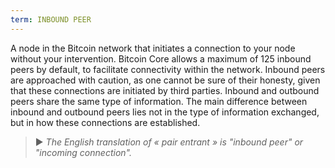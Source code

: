 ```yaml
---
term: INBOUND PEER
---
```


A node in the Bitcoin network that initiates a connection to your node without your intervention. Bitcoin Core allows a maximum of 125 inbound peers by default, to facilitate connectivity within the network. Inbound peers are approached with caution, as one cannot be sure of their honesty, given that these connections are initiated by third parties. Inbound and outbound peers share the same type of information. The main difference between inbound and outbound peers lies not in the type of information exchanged, but in how these connections are established.

> ► *The English translation of « pair entrant » is "inbound peer" or "incoming connection".*